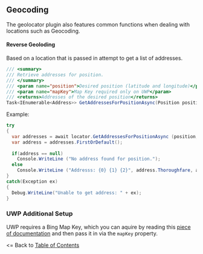 ## Geocoding

The geolocator plugin also features common functions when dealing with locations such as Geocoding.

#### Reverse Geoloding
Based on a location that is passed in attempt to get a list of addresses.

```csharp
/// <summary>
/// Retrieve addresses for position.
/// </summary>
/// <param name="position">Desired position (latitude and longitude)</param>
/// <param name="mapKey">Map Key required only on UWP</param>
/// <returns>Addresses of the desired position</returns>
Task<IEnumerable<Address>> GetAddressesForPositionAsync(Position position, string mapKey = null);
```

Example:
```csharp
try
{ 
  var addresses = await locator.GetAddressesForPositionAsync (position, string mapKey = null);
  var address = addresses.FirstOrDefault();
  
  if(address == null)
    Console.WriteLine ("No address found for position.");
  else
    Console.WriteLine ("Addresss: {0} {1} {2}", address.Thoroughfare, address.Locality, address.Country);
}
catch(Exception ex)
{
  Debug.WriteLine("Unable to get address: " + ex);
}
```
### UWP Additional Setup
UWP requires a Bing Map Key, which you can aquire by reading this [piece of documentation](https://docs.microsoft.com/en-us/windows/uwp/maps-and-location/authentication-key) and then pass it in via the `mapKey` property.


<= Back to [Table of Contents](README.md)